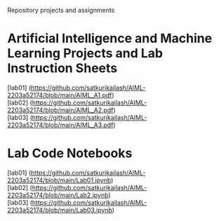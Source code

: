 Repository projects and assignments
# Artificial Intelligence and Machine Learning Projects and Lab Instruction Sheets
[lab01] (https://github.com/satkurikailash/AIML-2203a52174/blob/main/AIML_A1.pdf)<br>
[lab02] (https://github.com/satkurikailash/AIML-2203a52174/blob/main/AIML_A2.pdf)<br>
[lab03] (https://github.com/satkurikailash/AIML-2203a52174/blob/main/AIML_A3.pdf)
# Lab Code Notebooks
[lab01] (https://github.com/satkurikailash/AIML-2203a52174/blob/main/Lab01.ipynb)<br>
[lab02] (https://github.com/satkurikailash/AIML-2203a52174/blob/main/Lab2.ipynb)<br>
[lab03] (https://github.com/satkurikailash/AIML-2203a52174/blob/main/Lab03.ipynb)
